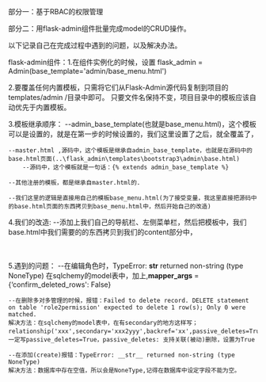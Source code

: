 部分一：基于RBAC的权限管理

部分二：用flask-admin组件批量完成model的CRUD操作。

以下记录自己在完成过程中遇到的问题，以及解决办法。

flask-admin组件：1.在组件实例化的时候，设置
flask_admin = Admin(base_template='admin/base_menu.html')

2.要覆盖任何内置模板，只需将它们从Flask-Admin源代码复制到项目的templates/admin /目录中即可。 只要文件名保持不变，项目目录中的模板应该自动优先于内置模板。

3.模板继承顺序：
	--admin_base_template(也就是base_menu.html)，这个模板可以是设置的，就是在第一步的时候设置的，我们这里设置了之后，就全覆盖了，

	--master.html ,源码中，这个模板是继承自admin_base_template，也就是在源码中的base.html页面(..\flask_admin\templates\bootstrap3\admin\base.html)
		--源码中，这个模板就是一句话：{% extends admin_base_template %}
		
	--其他注册的模板，都是继承自master.html的.
	
	--我们这里的逻辑是直接用自己的模板base_menu.html(为了接受变量，我这里直接把源码中的base.html页面的东西拷贝到base_menu.html中，然后开始自己的改造)

4.我们的改造:
	--添加上我们自己的导航栏、左侧菜单栏，然后把模板中，我们base.html中我们需要的的东西拷贝到我们的content部分中，

​	
​	
5.遇到的问题：
	--在编辑角色时，TypeError: __str__ returned non-string (type NoneType)
	在sqlchemy的model表中，加上,__mapper_args__ = {‘confirm_deleted_rows': False}
	
	--在删除多对多管理的时候，报错：Failed to delete record. DELETE statement on table 'role2permission' expected to delete 1 row(s); Only 0 were matched.
	解决方法：在sqlchemy的model表中，在有secondary的地方这样写；relationship('xxx',secondary='xxx2yyy',backref='xx',passive_deletes=True)，一定写passive_deletes=True，passive_deletes: 支持关联(被动)删除，设置为True
	 
	--在添加(create)报错：TypeError: __str__ returned non-string (type NoneType)
	解决方法：数据库中存在空值，所以会是NoneType,记得在数据库中设定字段不能为空。